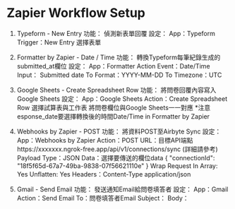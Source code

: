# Zapier Workflow Setup

1. Typeform - New Entry
功能： 偵測新表單回覆
設定：
App：Typeform
Trigger：New Entry
選擇表單
2. Formatter by Zapier - Date / Time
功能： 轉換Typeform每筆紀錄生成的submitted_at欄位
設定：
App：Formatter
Action Event：Date/Time
Input： Submitted date
To Format：YYYY-MM-DD
To Timezone：UTC

3. Google Sheets - Create Spreadsheet Row
功能： 將問卷回覆內容寫入Google Sheets
設定：
App：Google Sheets
Action：Create Spreadsheet Row
選擇試算表與工作表
將問卷欄位與Google Sheets一一對應
*注意esponse_date要選擇轉換後的時間Date/Time in Formatter by Zapier

4. Webhooks by Zapier - POST
功能： 將資料POST至Airbyte Sync
設定：
App：Webhooks by Zapier
Action：POST
URL：目標API端點https://xxxxxxx.ngrok-free.app/api/v1/connections/sync (詳細請參考)
Payload Type：JSON
Data：選擇要傳送的欄位data { "connectionId": "18f5f65d-67a7-49ba-9838-07f56621110e" }
Wrap Request In Array: Yes
Unflatten: Yes
Headers：Content-Type application/json

5. Gmail - Send Email
功能： 發送通知Email給問卷填答者
設定：
App：Gmail
Action：Send Email
To：問卷填答者Email 
Subject：
Body：
